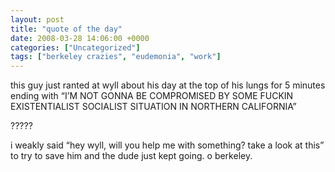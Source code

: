 ```yaml
---
layout: post
title: "quote of the day"
date: 2008-03-28 14:06:00 +0000
categories: ["Uncategorized"]
tags: ["berkeley crazies", "eudemonia", "work"]
---
```


this guy just ranted at wyll about his day at the top of his lungs for 5 minutes ending with “I’M NOT GONNA BE COMPROMISED BY SOME FUCKIN EXISTENTIALIST SOCIALIST SITUATION IN NORTHERN CALIFORNIA”

?????

i weakly said “hey wyll, will you help me with something? take a look at this” to try to save him and the dude just kept going. o berkeley.